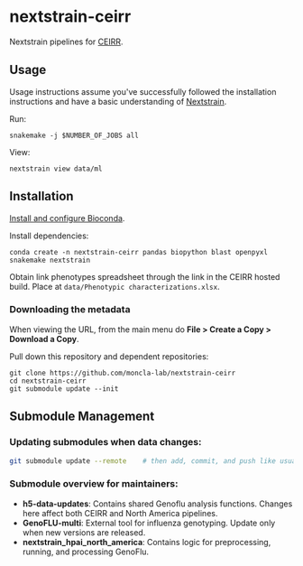 # nextstrain-ceirr

Nextstrain pipelines for [CEIRR](https://www.ceirr-network.org/).

## Usage

Usage instructions assume you've successfully followed the installation instructions and have a basic understanding of [Nextstrain](https://nextstrain.org/).

Run:

```
snakemake -j $NUMBER_OF_JOBS all
```

View:

```
nextstrain view data/ml
```


## Installation

[Install and configure Bioconda](https://bioconda.github.io/).

Install dependencies:

```
conda create -n nextstrain-ceirr pandas biopython blast openpyxl snakemake nextstrain
```

Obtain link phenotypes spreadsheet through the link in the CEIRR hosted build. Place at `data/Phenotypic characterizations.xlsx`.

### Downloading the metadata

When viewing the URL, from the main menu do **File > Create a Copy > Download a Copy**.

Pull down this repository and dependent repositories:

```
git clone https://github.com/moncla-lab/nextstrain-ceirr
cd nextstrain-ceirr
git submodule update --init
```

## Submodule Management

### Updating submodules when data changes:
```bash
git submodule update --remote    # then add, commit, and push like usual
```

### Submodule overview for maintainers:
- **h5-data-updates**: Contains shared Genoflu analysis functions. Changes here affect both CEIRR and North America pipelines.
- **GenoFLU-multi**: External tool for influenza genotyping. Update only when new versions are released.
- **nextstrain_hpai_north_america**: Contains logic for preprocessing, running, and processing GenoFlu.